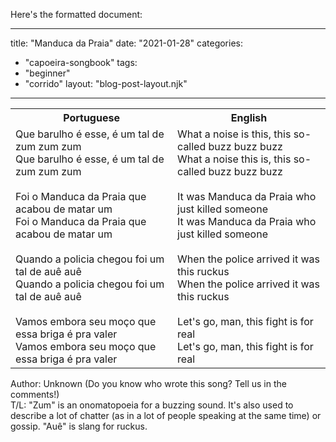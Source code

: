 Here's the formatted document:

---
title: "Manduca da Praia"
date: "2021-01-28"
categories: 
  - "capoeira-songbook"
tags: 
  - "beginner"
  - "corrido"
layout: "blog-post-layout.njk"
---

<table class="capoeira-table">
    <tr class="header-row">
        <th>Portuguese</th>
        <th>English</th>
    </tr>
    <tr>
        <td>Que barulho é esse, é um tal de zum zum zum<br>Que barulho é esse, é um tal de zum zum zum<br><br>Foi o Manduca da Praia que acabou de matar um<br>Foi o Manduca da Praia que acabou de matar um<br><br>Quando a policia chegou foi um tal de auê auê<br>Quando a policia chegou foi um tal de auê auê<br><br>Vamos embora seu moço que essa briga é pra valer<br>Vamos embora seu moço que essa briga é pra valer</td>
        <td>What a noise is this, this so-called buzz buzz buzz<br>What a noise this is, this so-called buzz buzz buzz<br><br>It was Manduca da Praia who just killed someone<br>It was Manduca da Praia who just killed someone<br><br>When the police arrived it was this ruckus<br>When the police arrived it was this ruckus<br><br>Let's go, man, this fight is for real<br>Let's go, man, this fight is for real</td>
    </tr>
</table>

<figcaption>

Author: Unknown (Do you know who wrote this song? Tell us in the comments!)  
T/L: "Zum" is an onomatopoeia for a buzzing sound. It's also used to describe a lot of chatter (as in a lot of people speaking at the same time) or gossip. "Auê" is slang for ruckus.

</figcaption>